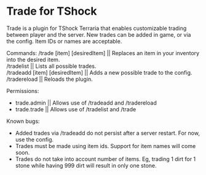 # Trade for TShock


Trade is a plugin for TShock Terraria that enables customizable trading between player and the server.
New trades can be added in game, or via the config. Item IDs or names are acceptable.



Commands:
/trade [item] [desiredItem] || Replaces an item in your inventory into the desired item.  
/tradelist || Lists all possible trades.  
/tradeadd [item] [desiredItem] || Adds a new possible trade to the config.  
/tradereload || Reloads the plugin.  

Permissions:
- trade.admin || Allows use of /tradeadd and /tradereload
- trade.trade || Allows use of /tradelist and /trade


Known bugs:  
- Added trades via /tradeadd do not persist after a server restart. For now, use the config.    
- Trades must be made using item ids. Support for item names will come soon.   
- Trades do not take into account number of items. Eg, trading 1 dirt for 1 stone while having 999 dirt will result in only one stone.  
